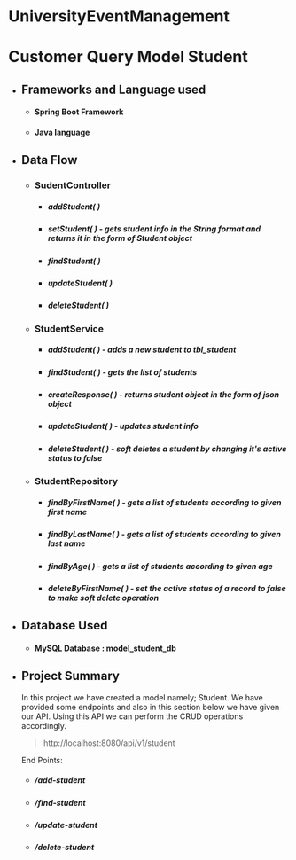 # UniversityEventManagement
# Customer Query Model Student

- ## Frameworks and Language used
  - #### Spring Boot Framework
  - #### Java language
- ## Data Flow
  - ### SudentController
     - ##### _addStudent( )_   
     - ##### _setStudent( )_      - gets student info in the String format and returns it in the form of Student object
     - ##### _findStudent( )_
     - ##### _updateStudent( )_   
     - ##### _deleteStudent( )_     
    
    
  - ### StudentService
     - ##### _addStudent( )_      - adds a new student to tbl_student
     - ##### _findStudent( )_       - gets the list of students
     - ##### _createResponse( )_     - returns student object in the form of json object
     - ##### _updateStudent( )_     - updates student info
     - ##### _deleteStudent( )_     - soft deletes a student by changing it's active status to false
    
   - ### StudentRepository
     - ##### _findByFirstName( )_   - gets a list of students according to given first name
     - ##### _findByLastName( )_    -  gets a list of students according to given last name    
     - ##### _findByAge( )_      -  gets a list of students according to given age
     - ##### _deleteByFirstName( )_    - set the active status of a record to false to make soft delete operation
     
- ## Database Used
  - #### MySQL Database :  model_student_db
  
- ## Project Summary
  In this project we have created a model namely; Student. We have provided some endpoints and also in this section below we have given our API. Using this API we can perform the CRUD operations accordingly.
  
  
  > http://localhost:8080/api/v1/student
  
  End Points:
    - ##### /add-student    

    - ##### /find-student     

    - ##### /update-student  

    - ##### /delete-student     
